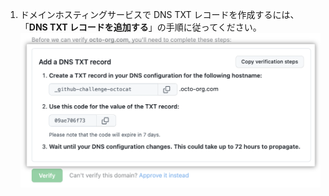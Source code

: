 1. ドメインホスティングサービスで DNS TXT レコードを作成するには、「**DNS TXT レコードを追加する**」の手順に従ってください。 ![DNS テキストレコードを作成するための手順](/assets/images/help/organizations/create-dns-txt-record-instructions.png)
